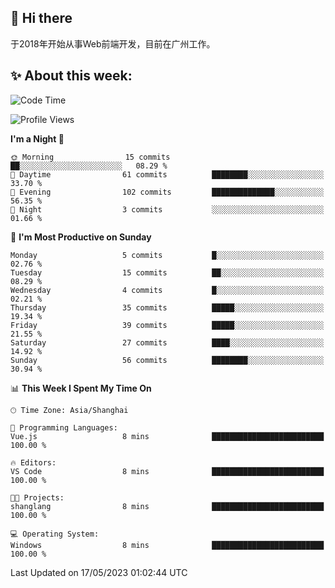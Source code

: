 ## 👋 Hi there

于2018年开始从事Web前端开发，目前在广州工作。

<!--![](https://github-readme-stats.vercel.app/api?username=fxpixels&theme=graywhite&hide_border=true)
![](https://github-readme-stats.vercel.app/api/top-langs/?username=fxpixels&hide_border=true&layout=compact)
-->
<!--
<img src="https://github-readme-stats.vercel.app/api?username=fxpixels&theme=graywhite&hide_border=true" width="500" alt=""/>
<img src="https://github-readme-stats.vercel.app/api/top-langs/?username=fxpixels&hide_border=true&layout=compact" width="300" alt=""/>
-->
## ✨ About this week:
<!--START_SECTION:waka-->
![Code Time](http://img.shields.io/badge/Code%20Time-3%2C416%20hrs%2056%20mins-blue)

![Profile Views](http://img.shields.io/badge/Profile%20Views-0-blue)

**I'm a Night 🦉** 

```text
🌞 Morning                15 commits          ██░░░░░░░░░░░░░░░░░░░░░░░   08.29 % 
🌆 Daytime                61 commits          ████████░░░░░░░░░░░░░░░░░   33.70 % 
🌃 Evening                102 commits         ██████████████░░░░░░░░░░░   56.35 % 
🌙 Night                  3 commits           ░░░░░░░░░░░░░░░░░░░░░░░░░   01.66 % 
```
📅 **I'm Most Productive on Sunday** 

```text
Monday                   5 commits           █░░░░░░░░░░░░░░░░░░░░░░░░   02.76 % 
Tuesday                  15 commits          ██░░░░░░░░░░░░░░░░░░░░░░░   08.29 % 
Wednesday                4 commits           █░░░░░░░░░░░░░░░░░░░░░░░░   02.21 % 
Thursday                 35 commits          █████░░░░░░░░░░░░░░░░░░░░   19.34 % 
Friday                   39 commits          █████░░░░░░░░░░░░░░░░░░░░   21.55 % 
Saturday                 27 commits          ████░░░░░░░░░░░░░░░░░░░░░   14.92 % 
Sunday                   56 commits          ████████░░░░░░░░░░░░░░░░░   30.94 % 
```


📊 **This Week I Spent My Time On** 

```text
🕑︎ Time Zone: Asia/Shanghai

💬 Programming Languages: 
Vue.js                   8 mins              █████████████████████████   100.00 % 

🔥 Editors: 
VS Code                  8 mins              █████████████████████████   100.00 % 

🐱‍💻 Projects: 
shanglang                8 mins              █████████████████████████   100.00 % 

💻 Operating System: 
Windows                  8 mins              █████████████████████████   100.00 % 
```


 Last Updated on 17/05/2023 01:02:44 UTC
<!--END_SECTION:waka-->

<!-- ![Visitor Badge](https://visitor-badge.laobi.icu/badge?page_id=fxpixels) -->

<!--
**FxPixels/FxPixels** is a ✨ _special_ ✨ repository because its `README.md` (this file) appears on your GitHub profile.

Here are some ideas to get you started:

- 🔭 I’m currently working on ...
- 🌱 I’m currently learning ...
- 👯 I’m looking to collaborate on ...
- 🤔 I’m looking for help with ...
- 💬 Ask me about ...
- 📫 How to reach me: ...
- 😄 Pronouns: ...
- ⚡ Fun fact: ...
-->
